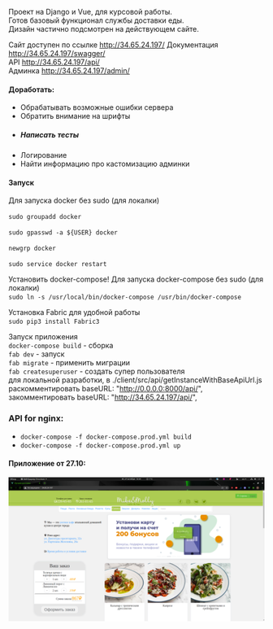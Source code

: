 Проект на Django и Vue, для курсовой работы.  
Готов базовый функционал службы доставки еды.  
Дизайн частично подсмотрен на действующем сайте.

Сайт доступен по ссылке http://34.65.24.197/
Документация http://34.65.24.197/swagger/   
API http://34.65.24.197/api/   
Админка http://34.65.24.197/admin/

#### Доработать:
- Обрабатывать возможные ошибки сервера
- Обратить внимание на шрифты
- ##### Написать тесты
- Логирование
- Найти информацию про кастомизацию админки


#### Запуск
Для запуска docker без sudo (для локалки)

`sudo groupadd docker`

`sudo gpasswd -a ${USER} docker`

`newgrp docker`

`sudo service docker restart`

Установить docker-compose!
Для запуска docker-compose без sudo (для локалки)  
`sudo ln -s /usr/local/bin/docker-compose /usr/bin/docker-compose`

Установка Fabric для удобной работы  
`sudo pip3 install Fabric3`

Запуск приложения  
`docker-compose build` - сборка   
`fab dev` - запуск   
`fab migrate` - применить миграции  
`fab createsuperuser` - создать супер пользователя  
для локальной разработки, в ./client/src/api/getInstanceWithBaseApiUrl.js    
раскомментировать baseURL: "http://0.0.0.0:8000/api/",   
закомментировать baseURL: "http://34.65.24.197/api/", 

### API for nginx:
* `docker-compose -f docker-compose.prod.yml build` 
* `docker-compose -f docker-compose.prod.yml up` 

#### Приложение от 27.10:
![главная страница](screenshots/screen.png)​
